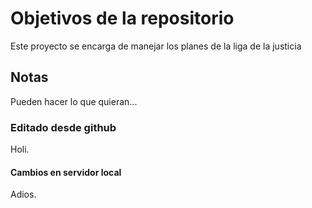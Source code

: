# Objetivos de la repositorio

Este proyecto se encarga de manejar los planes de la liga de la justicia


## Notas
Pueden hacer lo que quieran...

### Editado desde github
Holi.

#### Cambios en servidor local
Adios.
